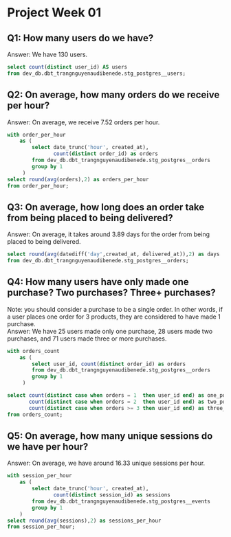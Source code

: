 # Project Week 01

## Q1: How many users do we have?
Answer: We have 130 users.
```sql
select count(distinct user_id) AS users 
from dev_db.dbt_trangnguyenaudibenede.stg_postgres__users;
```


## Q2: On average, how many orders do we receive per hour? 
Answer: On average, we receive 7.52 orders per hour.

```sql
with order_per_hour
    as (
        select date_trunc('hour', created_at),
               count(distinct order_id) as orders
        from dev_db.dbt_trangnguyenaudibenede.stg_postgres__orders
        group by 1
     ) 
select round(avg(orders),2) as orders_per_hour
from order_per_hour;
```

   
## Q3: On average, how long does an order take from being placed to being delivered? 
Answer: On average, it takes around 3.89 days for the order from being placed to being delivered.

```sql
select round(avg(datediff('day',created_at, delivered_at)),2) as days
from dev_db.dbt_trangnguyenaudibenede.stg_postgres__orders;
```



## Q4: How many users have only made one purchase? Two purchases? Three+ purchases? 
Note: you should consider a purchase to be a single order. In other words, if a user places one order for 3 products, they are considered to have made 1 purchase.    
Answer: We have 25 users made only one purchase, 28 users made two purchases, and 71 users made three or more purchases.

```sql
with orders_count 
    as (
        select user_id, count(distinct order_id) as orders
        from dev_db.dbt_trangnguyenaudibenede.stg_postgres__orders
        group by 1
     )

select count(distinct case when orders = 1  then user_id end) as one_purchase,
       count(distinct case when orders = 2  then user_id end) as two_purchases,
       count(distinct case when orders >= 3 then user_id end) as three_purchases
from orders_count; 
```



## Q5: On average, how many unique sessions do we have per hour?
Answer: On average, we have around 16.33 unique sessions per hour.

```sql
with session_per_hour
    as (
        select date_trunc('hour', created_at),
               count(distinct session_id) as sessions
        from dev_db.dbt_trangnguyenaudibenede.stg_postgres__events
        group by 1
    )
select round(avg(sessions),2) as sessions_per_hour
from session_per_hour;
```
